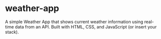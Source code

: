 # weather-app
A simple Weather App that shows current weather information using real-time data from an API. Built with HTML, CSS, and JavaScript (or insert your stack).
